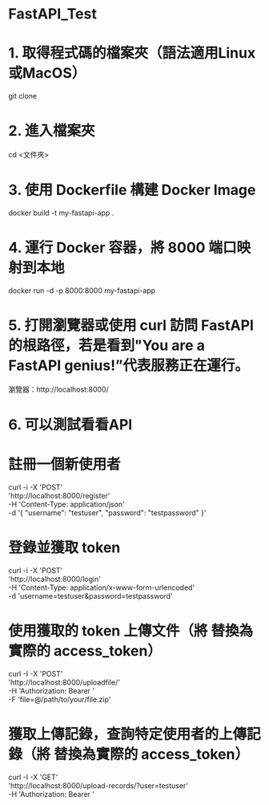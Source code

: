 # FastAPI_Test
# 1. 取得程式碼的檔案夾（語法適用Linux或MacOS）
git clone <URL>

# 2. 進入檔案夾
cd <文件夾>

# 3. 使用 Dockerfile 構建 Docker Image
docker build -t my-fastapi-app .

# 4. 運行 Docker 容器，將 8000 端口映射到本地
docker run -d -p 8000:8000 my-fastapi-app

# 5. 打開瀏覽器或使用 curl 訪問 FastAPI 的根路徑，若是看到"You are a FastAPI genius!”代表服務正在運行。
瀏覽器：http://localhost:8000/


# 6. 可以測試看看API

# 註冊一個新使用者
curl -i -X 'POST' \
  'http://localhost:8000/register' \
  -H 'Content-Type: application/json' \
  -d '{
  "username": "testuser",
  "password": "testpassword"
}'

# 登錄並獲取 token
curl -i -X 'POST' \
  'http://localhost:8000/login' \
  -H 'Content-Type: application/x-www-form-urlencoded' \
  -d 'username=testuser&password=testpassword'

# 使用獲取的 token 上傳文件（將 <token> 替換為實際的 access_token）
curl -I -X 'POST' \
  'http://localhost:8000/uploadfile/' \
  -H 'Authorization: Bearer <token>' \
  -F 'file=@/path/to/your/file.zip'

# 獲取上傳記錄，查詢特定使用者的上傳記錄（將 <token> 替換為實際的 access_token）
curl -I -X 'GET' \
  'http://localhost:8000/upload-records/?user=testuser' \
  -H 'Authorization: Bearer <token>'